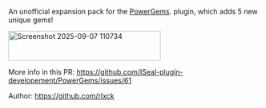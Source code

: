 An unofficial expansion pack for the [PowerGems](https://modrinth.com/plugin/powergems).   plugin, which adds 5 new unique gems!

<img width="304" height="60" alt="Screenshot 2025-09-07 110734" src="https://github.com/user-attachments/assets/80b6bfce-88d6-46e3-aaaa-6f758bfc6131" /> 

More info in this PR: https://github.com/ISeal-plugin-developement/PowerGems/issues/61

Author: https://github.com/rlxck
